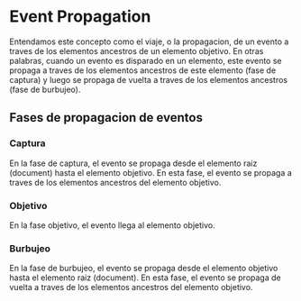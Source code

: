 # Event Propagation

Entendamos este concepto como el viaje, o la propagacion, de un evento a traves de los elementos ancestros de un elemento objetivo. En otras palabras, cuando un evento es disparado en un elemento, este evento se propaga a traves de los elementos ancestros de este elemento (fase de captura) y luego se propaga de vuelta a traves de los elementos ancestros (fase de burbujeo).

## Fases de propagacion de eventos

### Captura

En la fase de captura, el evento se propaga desde el elemento raiz (document) hasta el elemento objetivo. En esta fase, el evento se propaga a traves de los elementos ancestros del elemento objetivo.

### Objetivo

En la fase objetivo, el evento llega al elemento objetivo.

### Burbujeo

En la fase de burbujeo, el evento se propaga desde el elemento objetivo hasta el elemento raiz (document). En esta fase, el evento se propaga de vuelta a traves de los elementos ancestros del elemento objetivo.